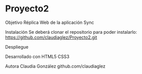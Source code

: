 # Proyecto2
Objetivo
Réplica Web de la aplicación Sync

Instalación
Se deberá clonar el repositorio para poder instalarlo:
https://github.com/claudiaglez/Proyecto2.git

Despliegue


Desarrollado con 
HTML5 
CSS3

Autora
Claudia González github.com/claudiaglez



